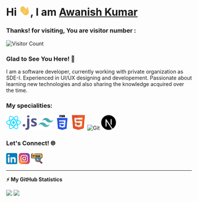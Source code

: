 <!-- ### Hi there 👋 -->

<!-- Hello -->

# Hi <img src="https://raw.githubusercontent.com/ABSphreak/ABSphreak/master/gifs/Hi.gif" width="30px">, I am [Awanish Kumar](https://mayankagulati.com)

<!-- visitor count -->

### Thanks! for visiting, You are visitor number :

![Visitor Count](https://profile-counter.glitch.me/{MayankaGulati}/count.svg)

<!-- intro -->

### Glad to See You Here! 🚀

<p>
I am a software developer, currently working with private organization as SDE-I. Experienced in UI/UX designing and developement. Passionate about learning new technologies and also sharing the knowledge acquired over the time. 
</p>

<!-- languages and tools -->

### My specialities:

<p align="left">
<img src="https://github.com/MayankaGulati/MayankaGulati/blob/main/svg icons/reactjs.svg" alt="React" width="40" height="40"/>
<img src="https://github.com/MayankaGulati/MayankaGulati/blob/main/svg icons/javascript.svg" alt="javascript" width="40" height="40"/>
<img src="https://github.com/MayankaGulati/MayankaGulati/blob/main/svg icons/tailwindcss.svg" alt="Tailwind" width="40" height="40"/>
<img src="https://github.com/MayankaGulati/MayankaGulati/blob/main/svg icons/css.svg" alt="CSS" width="40" height="40"/>
<img src="https://github.com/MayankaGulati/MayankaGulati/blob/main/svg icons/html.svg" alt="HTML" width="40" height="40"/>
<img src="https://www.vectorlogo.zone/logos/git-scm/git-scm-icon.svg" alt="Git" width="40" height="40"/>
<img src="https://github.com/MayankaGulati/MayankaGulati/blob/main/svg icons/nextjs.png" alt="Nextjs" width="40" height="40"/>

</p>

<!-- Connect with me -->

### Let's Connect! 🌐

<!-- [<img height="30" src="https://github.com/abhisaini880/abhisaini880/blob/main/svg-icons/twitter.svg" />](https://twitter.com/abhi_decode) -->

[<img height="30" src="https://github.com/MayankaGulati/MayankaGulati/blob/main/svg icons/LinkedIn.png" />](https://www.linkedin.com/in/mayanka-gulati/)
[<img height="30" src="https://github.com/MayankaGulati/MayankaGulati/blob/main/svg icons/instagram.svg" />](https://www.instagram.com/mayankagulati)
[<img height="30" src="https://github.com/MayankaGulati/MayankaGulati/blob/main/svg icons/www.svg"/>](https://mayankagulati.com)

<!-- [<img height="30" src="https://github.com/abhisaini880/abhisaini880/blob/main/svg-icons/hashnode-icon.svg" />](https://hashnode.com/@abhisheksaini) -->
<!-- [<img height="30" src="https://github.com/abhisaini880/abhisaini880/blob/main/svg-icons/medium.svg" />](https://abhisheksaini880.medium.com/) -->

---

<!-- GitHub stats -->

<b>⚡ My GitHub Statistics</b>

<p>
<!-- show Stats -->
<img height="180em" src="https://github-readme-stats.vercel.app/api?username=MayankaGulati&show_icons=true&hide_border=true" />

<!-- Most Used Languages -->
<img height="180em" src="https://github-readme-stats.vercel.app/api/top-langs/?username=MayankaGulati&exclude_repo=KNN-Image-Classification&show_icons=true&hide_border=true&layout=compact&langs_count=8"/>
</p>

<!--
**MayankaGulati/MayankaGulati** is a ✨ _special_ ✨ repository because its `README.md` (this file) appears on your GitHub profile.

Here are some ideas to get you started:

- 🔭 I’m currently working on ...
- 🌱 I’m currently learning ...
- 👯 I’m looking to collaborate on ...
- 🤔 I’m looking for help with ...
- 💬 Ask me about ...
- 📫 How to reach me: ...
- 😄 Pronouns: ...
- ⚡ Fun fact: ...
-->
